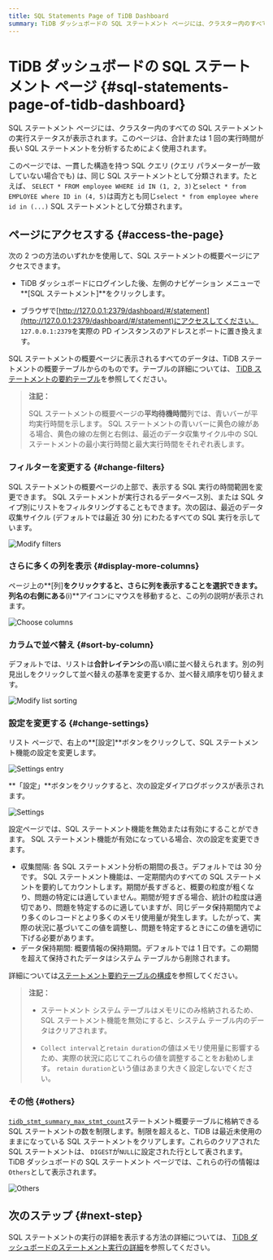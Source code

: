 ```yaml
---
title: SQL Statements Page of TiDB Dashboard
summary: TiDB ダッシュボードの SQL ステートメント ページには、クラスター内のすべての SQL ステートメントの実行ステータスが表示されます。このページは、合計または 1 回の実行時間が長い SQL ステートメントを分析するためによく使用されます。同じ SQL ステートメントとして分類される一貫した構造を持つ SQL クエリは、このページで表示されます。また、SQL ステートメントの概要ページでは、表示する SQL 実行の時間範囲を変更したり、さらに多くの列を表示したりすることができます。
---
```


# TiDB ダッシュボードの SQL ステートメント ページ {#sql-statements-page-of-tidb-dashboard}

SQL ステートメント ページには、クラスター内のすべての SQL ステートメントの実行ステータスが表示されます。このページは、合計または 1 回の実行時間が長い SQL ステートメントを分析するためによく使用されます。

このページでは、一貫した構造を持つ SQL クエリ (クエリ パラメーターが一致していない場合でも) は、同じ SQL ステートメントとして分類されます。たとえば、 `SELECT * FROM employee WHERE id IN (1, 2, 3)`と`select * from EMPLOYEE where ID in (4, 5)`は両方とも同じ`select * from employee where id in (...)` SQL ステートメントとして分類されます。

## ページにアクセスする {#access-the-page}

次の 2 つの方法のいずれかを使用して、SQL ステートメントの概要ページにアクセスできます。

-   TiDB ダッシュボードにログインした後、左側のナビゲーション メニューで**[SQL ステートメント]**をクリックします。

-   ブラウザで[http://127.0.0.1:2379/dashboard/#/statement](http://127.0.0.1:2379/dashboard/#/statement)にアクセスしてください。 `127.0.0.1:2379`を実際の PD インスタンスのアドレスとポートに置き換えます。

SQL ステートメントの概要ページに表示されるすべてのデータは、TiDB ステートメントの概要テーブルからのものです。テーブルの詳細については、 [TiDB ステートメントの要約テーブル](/statement-summary-tables.md)を参照してください。

> **注記：**
>
> SQL ステートメントの概要ページの**平均待機時間**列では、青いバーが平均実行時間を示します。 SQL ステートメントの青いバーに黄色の線がある場合、黄色の線の左側と右側は、最近のデータ収集サイクル中の SQL ステートメントの最小実行時間と最大実行時間をそれぞれ表します。

### フィルターを変更する {#change-filters}

SQL ステートメントの概要ページの上部で、表示する SQL 実行の時間範囲を変更できます。 SQL ステートメントが実行されるデータベース別、または SQL タイプ別にリストをフィルタリングすることもできます。次の図は、最近のデータ収集サイクル (デフォルトでは最近 30 分) にわたるすべての SQL 実行を示しています。

![Modify filters](/media/dashboard/dashboard-statement-filter-options.png)

### さらに多くの列を表示 {#display-more-columns}

ページ上の**[列]**をクリックすると、さらに列を表示することを選択できます。列名の右側にある**(i)**アイコンにマウスを移動すると、この列の説明が表示されます。

![Choose columns](/media/dashboard/dashboard-statement-columns-selector.png)

### カラムで並べ替え {#sort-by-column}

デフォルトでは、リストは**合計レイテンシ**の高い順に並べ替えられます。別の列見出しをクリックして並べ替えの基準を変更するか、並べ替え順序を切り替えます。

![Modify list sorting](/media/dashboard/dashboard-statement-change-order.png)

### 設定を変更する {#change-settings}

リスト ページで、右上の**[設定]**ボタンをクリックして、SQL ステートメント機能の設定を変更します。

![Settings entry](/media/dashboard/dashboard-statement-setting-entry.png)

**「設定」**ボタンをクリックすると、次の設定ダイアログボックスが表示されます。

![Settings](/media/dashboard/dashboard-statement-settings.png)

設定ページでは、SQL ステートメント機能を無効または有効にすることができます。 SQL ステートメント機能が有効になっている場合、次の設定を変更できます。

-   収集間隔: 各 SQL ステートメント分析の期間の長さ。デフォルトでは 30 分です。 SQL ステートメント機能は、一定期間内のすべての SQL ステートメントを要約してカウントします。期間が長すぎると、概要の粒度が粗くなり、問題の特定には適していません。期間が短すぎる場合、統計の粒度は適切であり、問​​題を特定するのに適していますが、同じデータ保持期間内でより多くのレコードとより多くのメモリ使用量が発生します。したがって、実際の状況に基づいてこの値を調整し、問題を特定するときにこの値を適切に下げる必要があります。
-   データ保持期間: 概要情報の保持期間。デフォルトでは 1 日です。この期間を超えて保持されたデータはシステム テーブルから削除されます。

詳細については[ステートメント要約テーブルの構成](/statement-summary-tables.md#parameter-configuration)を参照してください。

> **注記：**
>
> -   ステートメント システム テーブルはメモリにのみ格納されるため、SQL ステートメント機能を無効にすると、システム テーブル内のデータはクリアされます。
>
> -   `Collect interval`と`retain duration`の値はメモリ使用量に影響するため、実際の状況に応じてこれらの値を調整することをお勧めします。 `retain duration`という値はあまり大きく設定しないでください。

### その他 {#others}

[`tidb_stmt_summary_max_stmt_count`](/system-variables.md#tidb_stmt_summary_max_stmt_count-new-in-v40)ステートメント概要テーブルに格納できる SQL ステートメントの数を制限します。制限を超えると、TiDB は最近未使用のままになっている SQL ステートメントをクリアします。これらのクリアされた SQL ステートメントは、 `DIGEST`が`NULL`に設定された行として表されます。 TiDB ダッシュボードの SQL ステートメント ページでは、これらの行の情報は`Others`として表示されます。

![Others](/media/dashboard/dashboard-statement-other-row.png)

## 次のステップ {#next-step}

SQL ステートメントの実行の詳細を表示する方法の詳細については、 [TiDB ダッシュボードのステートメント実行の詳細](/dashboard/dashboard-statement-details.md)を参照してください。
